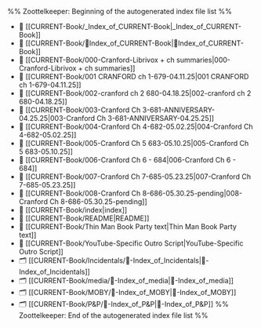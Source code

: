 %% Zoottelkeeper: Beginning of the autogenerated index file list  %%
- 📄 [[CURRENT-Book/_Index_of_CURRENT-Book|_Index_of_CURRENT-Book]]
- 📄 [[CURRENT-Book/🧠Index_of_CURRENT-Book|🧠Index_of_CURRENT-Book]]
- 📄 [[CURRENT-Book/000-Cranford-Librivox + ch summaries|000-Cranford-Librivox + ch summaries]]
- 📄 [[CURRENT-Book/001 CRANFORD ch 1-679-04.11.25|001 CRANFORD ch 1-679-04.11.25]]
- 📄 [[CURRENT-Book/002-cranford ch 2 680-04.18.25|002-cranford ch 2 680-04.18.25]]
- 📄 [[CURRENT-Book/003-Cranford Ch 3-681-ANNIVERSARY-04.25.25|003-Cranford Ch 3-681-ANNIVERSARY-04.25.25]]
- 📄 [[CURRENT-Book/004-Cranford Ch 4-682-05.02.25|004-Cranford Ch 4-682-05.02.25]]
- 📄 [[CURRENT-Book/005-Cranford Ch 5 683-05.10.25|005-Cranford Ch 5 683-05.10.25]]
- 📄 [[CURRENT-Book/006-Cranford Ch 6 - 684|006-Cranford Ch 6 - 684]]
- 📄 [[CURRENT-Book/007-Cranford Ch 7-685-05.23.25|007-Cranford Ch 7-685-05.23.25]]
- 📄 [[CURRENT-Book/008-Cranford Ch 8-686-05.30.25-pending|008-Cranford Ch 8-686-05.30.25-pending]]
- 📄 [[CURRENT-Book/index|index]]
- 📄 [[CURRENT-Book/README|README]]
- 📄 [[CURRENT-Book/Thin Man Book Party text|Thin Man Book Party text]]
- 📄 [[CURRENT-Book/YouTube-Specific Outro Script|YouTube-Specific Outro Script]]
- 🗂️ [[CURRENT-Book/Incidentals/🧠-Index_of_Incidentals|🧠-Index_of_Incidentals]]
- 🗂️ [[CURRENT-Book/media/🧠-Index_of_media|🧠-Index_of_media]]
- 🗂️ [[CURRENT-Book/MOBY/🧠-Index_of_MOBY|🧠-Index_of_MOBY]]
- 🗂️ [[CURRENT-Book/P&P/🧠-Index_of_P&P|🧠-Index_of_P&P]]
%% Zoottelkeeper: End of the autogenerated index file list  %%
